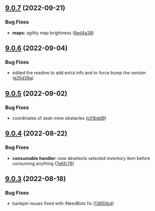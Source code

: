## [9.0.7](https://github.com/Torwent/WaspLib/compare/v9.0.6...v9.0.7) (2022-09-21)


### Bug Fixes

* **maps:** agility map brightness ([8ed4a38](https://github.com/Torwent/WaspLib/commit/8ed4a3805a99cea1b5ac6d5d6d2c82786709a5ab))



## [9.0.6](https://github.com/Torwent/WaspLib/compare/v9.0.5...v9.0.6) (2022-09-04)


### Bug Fixes

* edited the readme to add extra info and to force bump the version ([e25d39a](https://github.com/Torwent/WaspLib/commit/e25d39a1472835a10d485cd03cf038a17afe58b1))



## [9.0.5](https://github.com/Torwent/WaspLib/compare/v9.0.4...v9.0.5) (2022-09-02)


### Bug Fixes

* coordinates of zeah mine obstacles ([c01bdd9](https://github.com/Torwent/WaspLib/commit/c01bdd9beb905d67fa3407a7da2508bdc5884ad9))



## [9.0.4](https://github.com/Torwent/WaspLib/compare/v9.0.3...v9.0.4) (2022-08-22)


### Bug Fixes

* **consumable handler:** now deselects selected inventory item before consuming anything ([7e6fc76](https://github.com/Torwent/WaspLib/commit/7e6fc7650683303de23dccaa801c06c102be95d4))



## [9.0.3](https://github.com/Torwent/WaspLib/compare/v9.0.2...v9.0.3) (2022-08-18)


### Bug Fixes

* bankpin issues fixed with iNeedBots fix ([13850bd](https://github.com/Torwent/WaspLib/commit/13850bde6b3d7f92505279cad180b6c456d73a1f))



